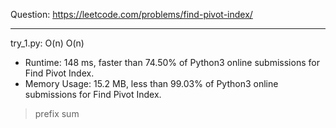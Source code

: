 Question: https://leetcode.com/problems/find-pivot-index/

---

try_1.py: O(n) O(n)

* Runtime: 148 ms, faster than 74.50% of Python3 online submissions for Find Pivot Index.
* Memory Usage: 15.2 MB, less than 99.03% of Python3 online submissions for Find Pivot Index.

> prefix sum
